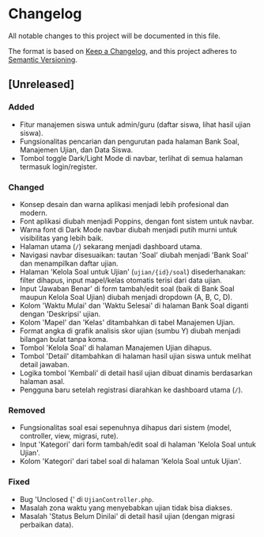 # Changelog

All notable changes to this project will be documented in this file.

The format is based on [Keep a Changelog](https://keepachangelog.com/en/1.0.0/),
and this project adheres to [Semantic Versioning](https://semver.org/lang/id/).

## [Unreleased]

### Added
- Fitur manajemen siswa untuk admin/guru (daftar siswa, lihat hasil ujian siswa).
- Fungsionalitas pencarian dan pengurutan pada halaman Bank Soal, Manajemen Ujian, dan Data Siswa.
- Tombol toggle Dark/Light Mode di navbar, terlihat di semua halaman termasuk login/register.

### Changed
- Konsep desain dan warna aplikasi menjadi lebih profesional dan modern.
- Font aplikasi diubah menjadi Poppins, dengan font sistem untuk navbar.
- Warna font di Dark Mode navbar diubah menjadi putih murni untuk visibilitas yang lebih baik.
- Halaman utama (`/`) sekarang menjadi dashboard utama.
- Navigasi navbar disesuaikan: tautan 'Soal' diubah menjadi 'Bank Soal' dan menampilkan daftar ujian.
- Halaman 'Kelola Soal untuk Ujian' (`ujian/{id}/soal`) disederhanakan: filter dihapus, input mapel/kelas otomatis terisi dari data ujian.
- Input 'Jawaban Benar' di form tambah/edit soal (baik di Bank Soal maupun Kelola Soal Ujian) diubah menjadi dropdown (A, B, C, D).
- Kolom 'Waktu Mulai' dan 'Waktu Selesai' di halaman Bank Soal diganti dengan 'Deskripsi' ujian.
- Kolom 'Mapel' dan 'Kelas' ditambahkan di tabel Manajemen Ujian.
- Format angka di grafik analisis skor ujian (sumbu Y) diubah menjadi bilangan bulat tanpa koma.
- Tombol 'Kelola Soal' di halaman Manajemen Ujian dihapus.
- Tombol 'Detail' ditambahkan di halaman hasil ujian siswa untuk melihat detail jawaban.
- Logika tombol 'Kembali' di detail hasil ujian dibuat dinamis berdasarkan halaman asal.
- Pengguna baru setelah registrasi diarahkan ke dashboard utama (`/`).

### Removed
- Fungsionalitas soal esai sepenuhnya dihapus dari sistem (model, controller, view, migrasi, rute).
- Input 'Kategori' dari form tambah/edit soal di halaman 'Kelola Soal untuk Ujian'.
- Kolom 'Kategori' dari tabel soal di halaman 'Kelola Soal untuk Ujian'.

### Fixed
- Bug 'Unclosed {' di `UjianController.php`.
- Masalah zona waktu yang menyebabkan ujian tidak bisa diakses.
- Masalah 'Status Belum Dinilai' di detail hasil ujian (dengan migrasi perbaikan data).